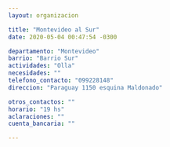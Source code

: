 ```yaml
---
layout: organizacion

title: "Montevideo al Sur"
date: 2020-05-04 00:47:54 -0300

departamento: "Montevideo"
barrio: "Barrio Sur"
actividades: "Olla"
necesidades: ""
telefono_contacto: "099228148"
direccion: "Paraguay 1150 esquina Maldonado"

otros_contactos: ""
horario: "19 hs"
aclaraciones: ""
cuenta_bancaria: ""

---
```


